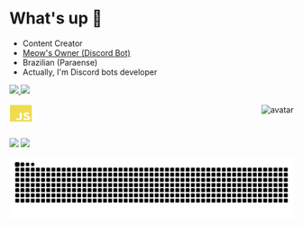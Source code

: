 # What's up 👋
- Content Creator
- [Meow's Owner (Discord Bot)](https://discord.com/oauth2/authorize?client_id=789196560415064085&scope=bot&permissions=278099520576)
- Brazilian (Paraense)
- Actually, I'm Discord bots developer
<div>
  <a href="https://github.com/Levi0100">
  <img height="180em" src="https://github-readme-stats.vercel.app/api?username=Levi0100&show_icons=true&theme=midnight-purple&include_all_commits=true&count_private=true"/>
  <img height="180em" src="https://github-readme-stats.vercel.app/api/top-langs/?username=Levi0100&layout=compact&langs_count=16&theme=midnight-purple"/>
</div>
  
<div style="display: inline_block"><br>
  <img align="center" alt="js" height="30" width="40" src="https://raw.githubusercontent.com/devicons/devicon/master/icons/javascript/javascript-plain.svg">
  <img align="right" alt="avatar" src="https://cdn.discordapp.com/avatars/441932495693414410/3aba0aee813c238b623fdc2a81ce2632.png?size=128">
</div>
  
  ##
  
<div>
    <a href="https://www.youtube.com/channel/UC-LDvTLZatxZsS-R_yMlkMQ" target="_blank"><img src="https://img.shields.io/badge/YouTube-FF0000?style=for-the-badge&logo=youtube&logoColor=white" target="_blank"></a>
 <a href="https://discord.gg/7UeV8jFz6m" target="_blank"><img src="https://img.shields.io/badge/Discord-7289DA?style=for-the-badge&logo=discord&logoColor=white" target="_blank"></a>  
</div>
  
  ![Snake animation](https://github.com/Levi0100/Levi0100/blob/output/github-contribution-grid-snake.svg)
